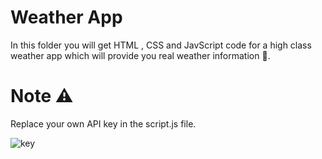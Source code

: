 # Weather App
In this folder you will get HTML , CSS and JavScript code for a high class weather app which will provide you real weather information 📜.

# Note ⚠

Replace your own API key in the script.js file.

![key](https://github.com/user-attachments/assets/54ef671f-9990-4616-b16a-7884fb6d4d0e)
